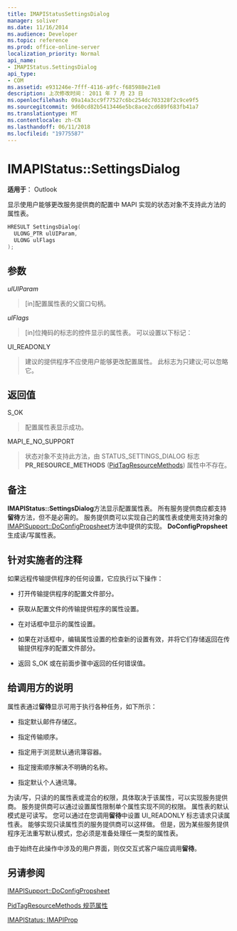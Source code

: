 ```yaml
---
title: IMAPIStatusSettingsDialog
manager: soliver
ms.date: 11/16/2014
ms.audience: Developer
ms.topic: reference
ms.prod: office-online-server
localization_priority: Normal
api_name:
- IMAPIStatus.SettingsDialog
api_type:
- COM
ms.assetid: e931246e-7fff-4116-a9fc-f685988e21e8
description: 上次修改时间： 2011 年 7 月 23 日
ms.openlocfilehash: 09a14a3cc9f77527c6bc254dc703328f2c9ce9f5
ms.sourcegitcommit: 9d60cd82b5413446e5bc8ace2cd689f683fb41a7
ms.translationtype: MT
ms.contentlocale: zh-CN
ms.lasthandoff: 06/11/2018
ms.locfileid: "19775587"
---
```

# <a name="imapistatussettingsdialog"></a>IMAPIStatus::SettingsDialog

  
  
**适用于**： Outlook 
  
显示使用户能够更改服务提供商的配置中 MAPI 实现的状态对象不支持此方法的属性表。
  
```cpp
HRESULT SettingsDialog(
  ULONG_PTR ulUIParam,
  ULONG ulFlags
);
```

## <a name="parameters"></a>参数

 _ulUIParam_
  
> [in]配置属性表的父窗口句柄。
    
 _ulFlags_
  
> [in]位掩码的标志的控件显示的属性表。 可以设置以下标记：
    
UI_READONLY 
  
> 建议的提供程序不应使用户能够更改配置属性。 此标志为只建议;可以忽略它。
    
## <a name="return-value"></a>返回值

S_OK 
  
> 配置属性表显示成功。
    
MAPI_E_NO_SUPPORT 
  
> 状态对象不支持此方法，由 STATUS_SETTINGS_DIALOG 标志**PR_RESOURCE_METHODS** ([PidTagResourceMethods](pidtagresourcemethods-canonical-property.md)) 属性中不存在。
    
## <a name="remarks"></a>备注

**IMAPIStatus::SettingsDialog**方法显示配置属性表。 所有服务提供商应都支持**留待**方法，但不是必需的。 服务提供商可以实现自己的属性表或使用支持对象的[IMAPISupport::DoConfigPropsheet](imapisupport-doconfigpropsheet.md)方法中提供的实现。 **DoConfigPropsheet**生成读/写属性表。 
  
## <a name="notes-to-implementers"></a>针对实施者的注释

如果远程传输提供程序的任何设置，它应执行以下操作：
  
- 打开传输提供程序的配置文件部分。
    
- 获取从配置文件的传输提供程序的属性设置。
    
- 在对话框中显示的属性设置。
    
- 如果在对话框中，编辑属性设置的检查新的设置有效，并将它们存储返回在传输提供程序的配置文件部分。
    
- 返回 S_OK 或在前面步骤中返回的任何错误值。
    
## <a name="notes-to-callers"></a>给调用方的说明

属性表通过**留待**显示可用于执行各种任务，如下所示： 
  
- 指定默认邮件存储区。
    
- 指定传输顺序。
    
- 指定用于浏览默认通讯簿容器。
    
- 指定搜索顺序解决不明确的名称。
    
- 指定默认个人通讯簿。
    
为读/写，只读的的属性表或混合的权限，具体取决于该属性，可以实现服务提供商。 服务提供商可以通过设置属性限制单个属性实现不同的权限。 属性表的默认模式是可读写。 您可以通过在您调用**留待**中设置 UI_READONLY 标志请求只读属性表。 能够实现只读属性页的服务提供商可以这样做。 但是，因为某些服务提供程序无法重写默认模式，您必须是准备处理任一类型的属性表。 
  
由于始终在此操作中涉及的用户界面，则仅交互式客户端应调用**留待**。
  
## <a name="see-also"></a>另请参阅



[IMAPISupport::DoConfigPropsheet](imapisupport-doconfigpropsheet.md)
  
[PidTagResourceMethods 规范属性](pidtagresourcemethods-canonical-property.md)
  
[IMAPIStatus: IMAPIProp](imapistatusimapiprop.md)

